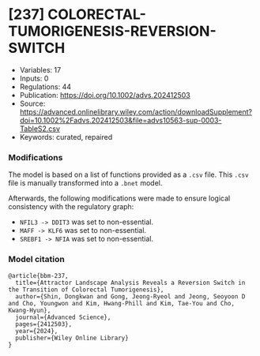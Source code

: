 # \[237\] COLORECTAL-TUMORIGENESIS-REVERSION-SWITCH

 - Variables: 17
 - Inputs: 0
 - Regulations: 44
 - Publication:  https://doi.org/10.1002/advs.202412503
 - Source: https://advanced.onlinelibrary.wiley.com/action/downloadSupplement?doi=10.1002%2Fadvs.202412503&file=advs10563-sup-0003-TableS2.csv
 - Keywords: curated, repaired


### Modifications

The model is based on a list of functions provided as a `.csv` file. This `.csv` file is manually transformed into a `.bnet` model.

Afterwards, the following modifications were made to ensure logical consistency with the regulatory graph:
 - `NFIL3 -> DDIT3` was set to non-essential.
 - `MAFF -> KLF6` was set to non-essential.
 - `SREBF1 -> NFIA` was set to non-essential.

### Model citation

```
@article{bbm-237,
  title={Attractor Landscape Analysis Reveals a Reversion Switch in the Transition of Colorectal Tumorigenesis},
  author={Shin, Dongkwan and Gong, Jeong-Ryeol and Jeong, Seoyoon D and Cho, Youngwon and Kim, Hwang-Phill and Kim, Tae-You and Cho, Kwang-Hyun},
  journal={Advanced Science},
  pages={2412503},
  year={2024},
  publisher={Wiley Online Library}
}
```

